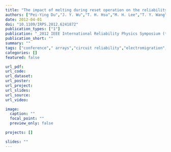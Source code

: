```yaml
---
title: "The impact of melting during reset operation on the reliability of phase change memory"
authors: ["Pei-Ying Du","J. Y. Wu","T. H. Hsu","M. H. Lee","T. Y. Wang","H. Y. Cheng","E. K. Lai","S. C. Lai","H. L. Lung","S. Kim","M. J. BrightSky","Y. Zhu","S. Mittal","R. Cheek","S. Raoux","E. A. Joseph","A. Schrott","Jing Li","Chung Lam"]
date: 2012-04-01
doi: "10.1109/IRPS.2012.6241872"
publication_types: ["1"]
publication: "_2012 IEEE International Reliability Physics Symposium (**IRPS**)_"
publication_short: ""
summary: ""
tags: ["conference"," arrays","circuit reliability","electromigration","melting","phase change memories","segregation","gst-based phase change memory","reset melting healing effect","set induced damage","set operation","control circuits","electromigration","large test chips","operation impact","phase change memory reliability","phase segregation","reset operation","conductivity","electromigration","maintenance engineering","phase change materials","phase change memory","resistance","tin","endurance","reset operation","electromigration","melting","phasechange memory (pcm)","reliability","segregation"]
categories: []
featured: false

url_pdf:
url_code:
url_dataset:
url_poster:
url_project:
url_slides:
url_source:
url_video:

image:
  caption: ""
  focal_point: ""
  preview_only: false

projects: []

slides: ""
---
```


